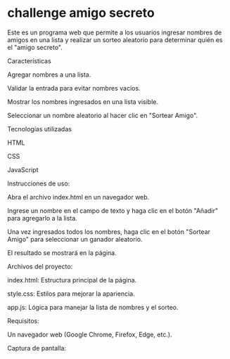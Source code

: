 <h1>challenge amigo secreto</h1>

Este es un programa web que permite a los usuarios ingresar nombres de amigos en una lista y realizar un sorteo aleatorio para determinar quién es el "amigo secreto".

Características

Agregar nombres a una lista.

Validar la entrada para evitar nombres vacíos.

Mostrar los nombres ingresados en una lista visible.

Seleccionar un nombre aleatorio al hacer clic en "Sortear Amigo".

Tecnologías utilizadas

HTML

CSS

JavaScript

Instrucciones de uso:

Abra el archivo index.html en un navegador web.

Ingrese un nombre en el campo de texto y haga clic en el botón "Añadir" para agregarlo a la lista.

Una vez ingresados todos los nombres, haga clic en el botón "Sortear Amigo" para seleccionar un ganador aleatorio.

El resultado se mostrará en la página.

Archivos del proyecto:

index.html: Estructura principal de la página.

style.css: Estilos para mejorar la apariencia.

app.js: Lógica para manejar la lista de nombres y el sorteo.

Requisitos:

Un navegador web (Google Chrome, Firefox, Edge, etc.).

Captura de pantalla:





